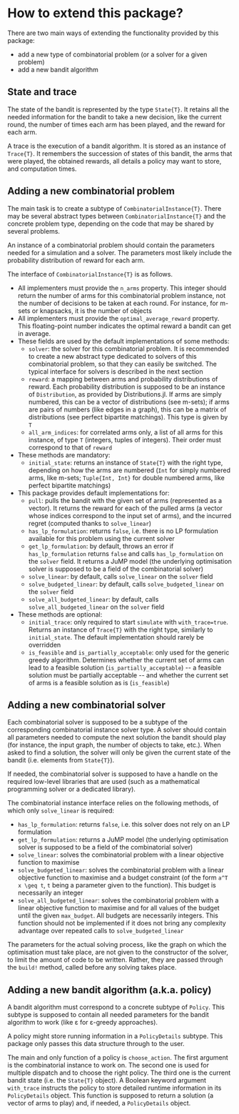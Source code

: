 # How to extend this package?

There are two main ways of extending the functionality provided by this package:

* add a new type of combinatorial problem (or a solver for a given problem)
* add a new bandit algorithm

## State and trace

The state of the bandit is represented by the type `State{T}`. It retains
all the needed information for the bandit to take a new decision, like the
current round, the number of times each arm has been played, and the reward for
each arm.

A trace is the execution of a bandit algorithm. It is stored as an instance of
`Trace{T}`. It remembers the succession of states of this bandit, the arms
that were played, the obtained rewards, all details a policy may want to store,
and computation times.

## Adding a new combinatorial problem

The main task is to create a subtype of `CombinatorialInstance{T}`. There may be
several abstract types between `CombinatorialInstance{T}` and the concrete
problem type, depending on the code that may be shared by several problems.

An instance of a combinatorial problem should contain the parameters needed
for a simulation and a solver. The parameters most likely include the
probability distribution of reward for each arm.

The interface of `CombinatorialInstance{T}` is as follows.

* All implementers must provide the `n_arms` property. This integer should
  return the number of arms for this combinatorial problem instance, not the
  number of decisions to be taken at each round. For instance, for m-sets or
  knapsacks, it is the number of objects
* All implementers must provide the `optimal_average_reward` property.
  This floating-point number indicates the optimal reward a bandit can get
  in average. 
* These fields are used by the default implementations of some methods:
  * `solver`: the solver for this combinatorial problem. It is recommended
    to create a new abstract type dedicated to solvers of this combinatorial
    problem, so that they can easily be switched. The typical interface for
    solvers is described in the next section
  * `reward`: a mapping between arms and probability distributions of reward.
    Each probability distribution is supposed to be an instance of
    `Distribution`, as provided by Distributions.jl. If arms are simply
    numbered, this can be a vector of distributions (see m-sets);
    if arms are pairs of numbers (like edges in a graph), this can be a matrix
    of distributions (see perfect bipartite matchings). This type is given
    by `T`
  * `all_arm_indices`: for correlated arms only, a list of all arms for this
    instance, of type `T` (integers, tuples of integers). Their order must
    correspond to that of `reward`
* These methods are mandatory:
  * `initial_state`: returns an instance of `State{T}` with the right type,
    depending on how the arms are numbered (`Int` for simply numbered arms,
    like m-sets; `Tuple{Int, Int}` for double numbered arms, like perfect
    bipartite matchings)
* This package provides default implementations for:
  * `pull`: pulls the bandit with the given set of arms (represented as a
    vector). It returns the reward for each of the pulled arms (a vector whose
    indices correspond to the input set of arms), and the incurred regret
    (computed thanks to `solve_linear`)
  * `has_lp_formulation`: returns `false`, i.e. there is no LP formulation
    available for this problem using the current solver
  * `get_lp_formulation`: by default, throws an error if `has_lp_formulation`
    returns `false` and calls `has_lp_formulation` on the `solver` field.
    It returns a JuMP model (the underlying optimisation solver is supposed to
    be a field of the combinatorial solver)
  * `solve_linear`: by default, calls `solve_linear` on the `solver` field
  * `solve_budgeted_linear`: by default, calls `solve_budgeted_linear`
    on the `solver` field
  * `solve_all_budgeted_linear`: by default, calls `solve_all_budgeted_linear`
    on the `solver` field
* These methods are optional:
  * `initial_trace`: only required to start `simulate` with `with_trace=true`.
    Returns an instance of `Trace{T}` with the right type, similarly to
    `initial_state`. The default implementation should rarely be overridden
  * `is_feasible` and `is_partially_acceptable`: only used for the generic
    greedy algorithm. Determines whether the current set of arms can lead to
    a feasible solution (`is_partially_acceptable`) -- a feasible solution
    must be partially acceptable -- and whether the current set of arms is
    a feasible solution as is (`is_feasible`)

## Adding a new combinatorial solver

Each combinatorial solver is supposed to be a subtype of the corresponding
combinatorial instance solver type. A solver should contain all parameters
needed to compute the next solution the bandit should play (for instance,
the input graph, the number of objects to take, etc.). When asked to find a
solution, the solver will only be given the current state of the bandit
(i.e. elements from `State{T}`).

If needed, the combinatorial solver is supposed to have a handle on the
required low-level libraries that are used (such as a mathematical programming
solver or a dedicated library).

The combinatorial instance interface relies on the following methods, of which
only `solve_linear` is required:

* `has_lp_formulation`: returns `false`, i.e. this solver does not rely on an
  LP formulation
* `get_lp_formulation`: returns a JuMP model (the underlying optimisation
  solver is supposed to be a field of the combinatorial solver)
* `solve_linear`: solves the combinatorial problem with a linear objective
  function to maximise
* `solve_budgeted_linear`: solves the combinatorial problem with a linear
  objective function to maximise and a budget constraint (of the form
  ``a^T x \geq t``, `t` being a parameter given to the function). This budget
  is necessarily an integer
* `solve_all_budgeted_linear`: solves the combinatorial problem with a linear
  objective function to maximise and for all values of the budget until the
  given `max_budget`. All budgets are necessarily integers. This function
  should not be implemented if it does not bring any complexity advantage over
  repeated calls to `solve_budgeted_linear`

The parameters for the actual solving process, like the graph on which the
optimisation must take place, are not given to the constructor of the solver,
to limit the amount of code to be written. Rather, they are passed through
the `build!` method, called before any solving takes place.

## Adding a new bandit algorithm (a.k.a. policy)

A bandit algorithm must correspond to a concrete subtype of `Policy`. This
subtype is supposed to contain all needed parameters for the bandit algorithm
to work (like ε for ε-greedy approaches).

A policy might store running information in a `PolicyDetails` subtype.
This package only passes this data structure through to the user.

The main and only function of a policy is `choose_action`. The first argument
is the combinatorial instance to work on. The second one is used for multiple
dispatch and to choose the right policy. The third one is the current bandit
state (i.e. the `State{T}` object). A Boolean keyword argument `with_trace`
instructs the policy to store detailed runtime information in its
`PolicyDetails` object. This function is supposed to return a solution
(a vector of arms to play) and, if needed, a `PolicyDetails` object.
